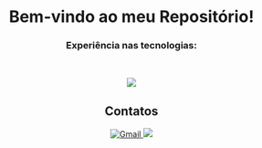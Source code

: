 <div>
  <h1 align="center">Bem-vindo ao meu Repositório!</h1>
</div>

<h3 align="center">Experiência nas tecnologias:</h3><br/>

<p align="center">
    <img src="https://skillicons.dev/icons?i=js,ts,python,nodejs,django,express,react,angular,mysql" />
</p>

<h2 align="center">Contatos</h2>
<div align="center">
    <a href="mailto:santoss.coding@gmail.com">
        <img src="https://img.shields.io/badge/Gmail-D14836?style=for-the-badge&logo=gmail&logoColor=white" target="_blank" alt="Gmail">
    </a>
    <a href="https://www.linkedin.com/in/vitorsantss" target="_blank">
        <img src="https://img.shields.io/badge/-LinkedIn-%230077B5?style=for-the-badge&logo=linkedin&logoColor=white" target="_blank">
    </a>
</div>
